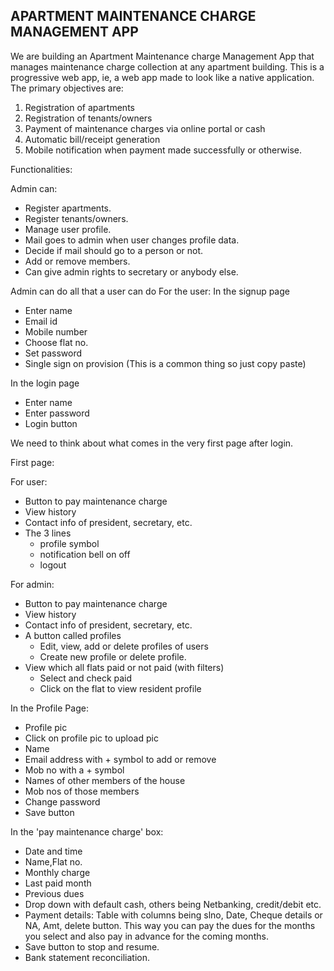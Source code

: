 ## __APARTMENT MAINTENANCE CHARGE MANAGEMENT APP__

We are building an Apartment Maintenance charge Management App that manages maintenance charge collection at any apartment building. This is a progressive web app, ie, a web app made to look like a native application. The primary objectives are:

1. Registration of apartments
2. Registration of tenants/owners
3. Payment of maintenance charges via online portal or cash
4. Automatic bill/receipt generation
5. Mobile notification when payment made successfully or otherwise.

Functionalities:

Admin can:
- Register apartments.
- Register tenants/owners.
- Manage user profile.
- Mail goes to admin when user changes profile data.
- Decide if mail should go to a person or not.
- Add or remove members.
- Can give admin rights to secretary or anybody else.

Admin can do all that a user can do
For the user:
In the signup page
- Enter name
- Email id
- Mobile number
- Choose flat no.
- Set password
- Single sign on provision 
(This is a common thing so just copy paste)

In the login page
- Enter name 
- Enter password
- Login button

We need to think about what comes in the very first page after login.

First page:

For user:
- Button to pay maintenance charge
- View history
- Contact info of president, secretary, etc.
- The 3 lines 
  - profile symbol
  - notification bell on off
  - logout

For admin:
- Button to pay maintenance charge
- View history
- Contact info of president, secretary, etc.
- A button called profiles
  - Edit, view, add or delete profiles of users
  - Create new profile or delete profile.
- View which all flats paid or not paid (with filters)
  - Select and check paid
  - Click on the flat to view resident profile





In the Profile Page:
- Profile pic
- Click on profile pic to upload pic
- Name
- Email address with + symbol to add or remove
- Mob no with a + symbol
- Names of other members of the house
- Mob nos of those members
- Change password
- Save button 

In the 'pay maintenance charge' box:
- Date and time
- Name,Flat no.
- Monthly charge
- Last paid month
- Previous dues
- Drop down with default cash, others being Netbanking, credit/debit etc.
- Payment details: Table with columns being slno, Date, Cheque details or NA, Amt, delete button. This way you can pay the dues for the months you select and also pay in advance for the coming months.
- Save button to stop and resume.
- Bank statement reconciliation.
